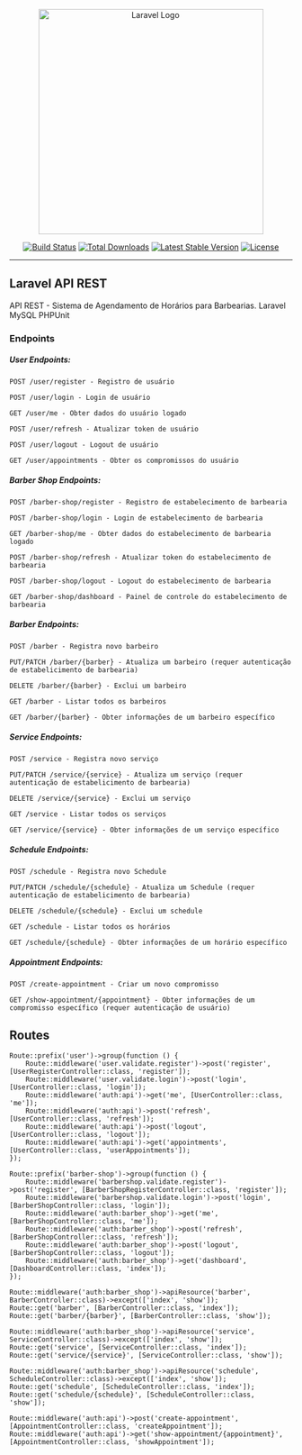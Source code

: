 <p align="center"><a href="https://laravel.com" target="_blank"><img src="https://raw.githubusercontent.com/laravel/art/master/logo-lockup/5%20SVG/2%20CMYK/1%20Full%20Color/laravel-logolockup-cmyk-red.svg" width="400" alt="Laravel Logo"></a></p>

<p align="center">
<a href="https://github.com/laravel/framework/actions"><img src="https://github.com/laravel/framework/workflows/tests/badge.svg" alt="Build Status"></a>
<a href="https://packagist.org/packages/laravel/framework"><img src="https://img.shields.io/packagist/dt/laravel/framework" alt="Total Downloads"></a>
<a href="https://packagist.org/packages/laravel/framework"><img src="https://img.shields.io/packagist/v/laravel/framework" alt="Latest Stable Version"></a>
<a href="https://packagist.org/packages/laravel/framework"><img src="https://img.shields.io/packagist/l/laravel/framework" alt="License"></a>
</p>

<hr>

## Laravel API REST
API REST - Sistema de Agendamento de Horários para Barbearias.
Laravel
MySQL
PHPUnit

### Endpoints
##### User Endpoints:
```POST /user/register - Registro de usuário```

```POST /user/login - Login de usuário```

```GET /user/me - Obter dados do usuário logado```

```POST /user/refresh - Atualizar token de usuário```

```POST /user/logout - Logout de usuário```

```GET /user/appointments - Obter os compromissos do usuário```


##### Barber Shop Endpoints:

```POST /barber-shop/register - Registro de estabelecimento de barbearia```

```POST /barber-shop/login - Login de estabelecimento de barbearia```

```GET /barber-shop/me - Obter dados do estabelecimento de barbearia logado```

```POST /barber-shop/refresh - Atualizar token do estabelecimento de barbearia```

```POST /barber-shop/logout - Logout do estabelecimento de barbearia```

```GET /barber-shop/dashboard - Painel de controle do estabelecimento de barbearia```


##### Barber Endpoints:

```POST /barber - Registra novo barbeiro```

```PUT/PATCH /barber/{barber} - Atualiza um barbeiro (requer autenticação de estabelicimento de barbearia)```

```DELETE /barber/{barber} - Exclui um barbeiro```

```GET /barber - Listar todos os barbeiros```

```GET /barber/{barber} - Obter informações de um barbeiro específico```


##### Service Endpoints:

```POST /service - Registra novo serviço```

```PUT/PATCH /service/{service} - Atualiza um serviço (requer autenticação de estabelicimento de barbearia)```

```DELETE /service/{service} - Exclui um serviço```

```GET /service - Listar todos os serviços```

```GET /service/{service} - Obter informações de um serviço específico```


##### Schedule Endpoints:

```POST /schedule - Registra novo Schedule```

```PUT/PATCH /schedule/{schedule} - Atualiza um Schedule (requer autenticação de estabelicimento de barbearia)```

```DELETE /schedule/{schedule} - Exclui um schedule```

```GET /schedule - Listar todos os horários```

```GET /schedule/{schedule} - Obter informações de um horário específico```


##### Appointment Endpoints:

```POST /create-appointment - Criar um novo compromisso```

```GET /show-appointment/{appointment} - Obter informações de um compromisso específico (requer autenticação de usuário)```


## Routes

```
Route::prefix('user')->group(function () {
    Route::middleware('user.validate.register')->post('register', [UserRegisterController::class, 'register']);
    Route::middleware('user.validate.login')->post('login', [UserController::class, 'login']);
    Route::middleware('auth:api')->get('me', [UserController::class, 'me']);
    Route::middleware('auth:api')->post('refresh', [UserController::class, 'refresh']);
    Route::middleware('auth:api')->post('logout', [UserController::class, 'logout']);
    Route::middleware('auth:api')->get('appointments', [UserController::class, 'userAppointments']);
});
```

```
Route::prefix('barber-shop')->group(function () {
    Route::middleware('barbershop.validate.register')->post('register', [BarberShopRegisterController::class, 'register']);
    Route::middleware('barbershop.validate.login')->post('login', [BarberShopController::class, 'login']);
    Route::middleware('auth:barber_shop')->get('me', [BarberShopController::class, 'me']);
    Route::middleware('auth:barber_shop')->post('refresh', [BarberShopController::class, 'refresh']);
    Route::middleware('auth:barber_shop')->post('logout', [BarberShopController::class, 'logout']);
    Route::middleware('auth:barber_shop')->get('dashboard', [DashboardController::class, 'index']);
});
```

```
Route::middleware('auth:barber_shop')->apiResource('barber', BarberController::class)->except(['index', 'show']);
Route::get('barber', [BarberController::class, 'index']);
Route::get('barber/{barber}', [BarberController::class, 'show']);
```

```
Route::middleware('auth:barber_shop')->apiResource('service', ServiceController::class)->except(['index', 'show']);
Route::get('service', [ServiceController::class, 'index']);
Route::get('service/{service}', [ServiceController::class, 'show']);
```

```
Route::middleware('auth:barber_shop')->apiResource('schedule', ScheduleController::class)->except(['index', 'show']);
Route::get('schedule', [ScheduleController::class, 'index']);
Route::get('schedule/{schedule}', [ScheduleController::class, 'show']);
```

```
Route::middleware('auth:api')->post('create-appointment', [AppointmentController::class, 'createAppointment']);
Route::middleware('auth:api')->get('show-appointment/{appointment}', [AppointmentController::class, 'showAppointment']);
```
